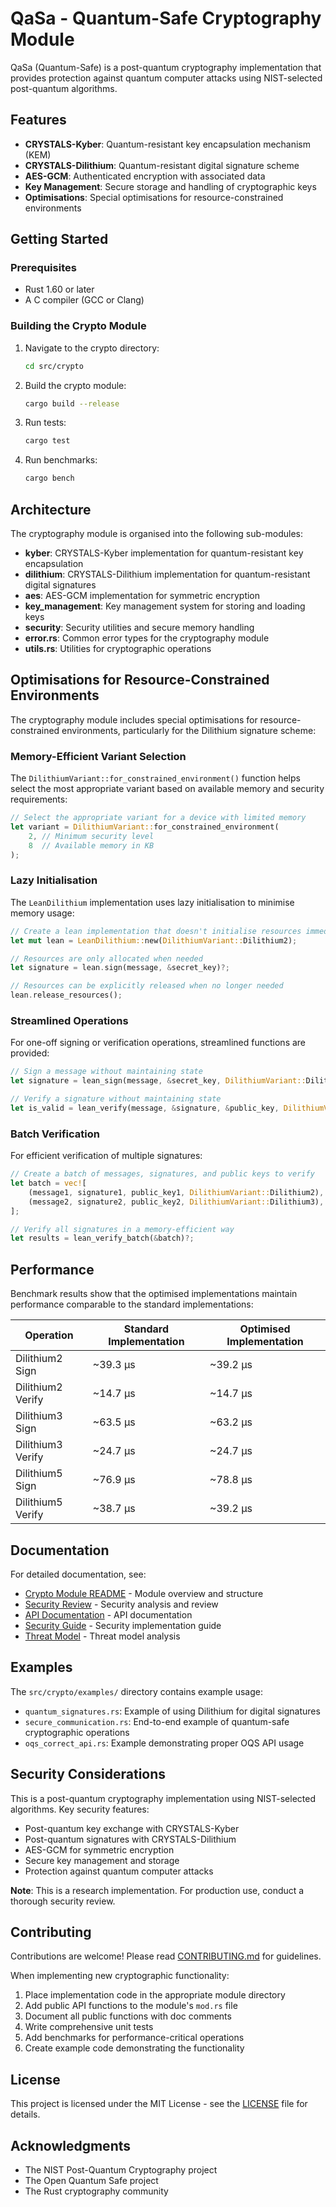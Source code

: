 # QaSa - Quantum-Safe Cryptography Module

QaSa (Quantum-Safe) is a post-quantum cryptography implementation that provides protection against quantum computer attacks using NIST-selected post-quantum algorithms.

## Features

- **CRYSTALS-Kyber**: Quantum-resistant key encapsulation mechanism (KEM)
- **CRYSTALS-Dilithium**: Quantum-resistant digital signature scheme
- **AES-GCM**: Authenticated encryption with associated data
- **Key Management**: Secure storage and handling of cryptographic keys
- **Optimisations**: Special optimisations for resource-constrained environments

## Getting Started

### Prerequisites

- Rust 1.60 or later
- A C compiler (GCC or Clang)

### Building the Crypto Module

1. Navigate to the crypto directory:
   ```bash
   cd src/crypto
   ```

2. Build the crypto module:
   ```bash
   cargo build --release
   ```

3. Run tests:
   ```bash
   cargo test
   ```

4. Run benchmarks:
   ```bash
   cargo bench
   ```

## Architecture

The cryptography module is organised into the following sub-modules:

- **kyber**: CRYSTALS-Kyber implementation for quantum-resistant key encapsulation
- **dilithium**: CRYSTALS-Dilithium implementation for quantum-resistant digital signatures  
- **aes**: AES-GCM implementation for symmetric encryption
- **key_management**: Key management system for storing and loading keys
- **security**: Security utilities and secure memory handling
- **error.rs**: Common error types for the cryptography module
- **utils.rs**: Utilities for cryptographic operations

## Optimisations for Resource-Constrained Environments

The cryptography module includes special optimisations for resource-constrained environments, particularly for the Dilithium signature scheme:

### Memory-Efficient Variant Selection

The `DilithiumVariant::for_constrained_environment()` function helps select the most appropriate variant based on available memory and security requirements:

```rust
// Select the appropriate variant for a device with limited memory
let variant = DilithiumVariant::for_constrained_environment(
    2, // Minimum security level
    8  // Available memory in KB
);
```

### Lazy Initialisation

The `LeanDilithium` implementation uses lazy initialisation to minimise memory usage:

```rust
// Create a lean implementation that doesn't initialise resources immediately
let mut lean = LeanDilithium::new(DilithiumVariant::Dilithium2);

// Resources are only allocated when needed
let signature = lean.sign(message, &secret_key)?;

// Resources can be explicitly released when no longer needed
lean.release_resources();
```

### Streamlined Operations

For one-off signing or verification operations, streamlined functions are provided:

```rust
// Sign a message without maintaining state
let signature = lean_sign(message, &secret_key, DilithiumVariant::Dilithium2)?;

// Verify a signature without maintaining state
let is_valid = lean_verify(message, &signature, &public_key, DilithiumVariant::Dilithium2)?;
```

### Batch Verification

For efficient verification of multiple signatures:

```rust
// Create a batch of messages, signatures, and public keys to verify
let batch = vec![
    (message1, signature1, public_key1, DilithiumVariant::Dilithium2),
    (message2, signature2, public_key2, DilithiumVariant::Dilithium3),
];

// Verify all signatures in a memory-efficient way
let results = lean_verify_batch(&batch)?;
```

## Performance

Benchmark results show that the optimised implementations maintain performance comparable to the standard implementations:

| Operation | Standard Implementation | Optimised Implementation |
|-----------|-------------------------|--------------------------|
| Dilithium2 Sign | ~39.3 µs | ~39.2 µs |
| Dilithium2 Verify | ~14.7 µs | ~14.7 µs |
| Dilithium3 Sign | ~63.5 µs | ~63.2 µs |
| Dilithium3 Verify | ~24.7 µs | ~24.7 µs |
| Dilithium5 Sign | ~76.9 µs | ~78.8 µs |
| Dilithium5 Verify | ~38.7 µs | ~39.2 µs |

## Documentation

For detailed documentation, see:

- [Crypto Module README](src/crypto/README.md) - Module overview and structure
- [Security Review](src/crypto/security_review.md) - Security analysis and review
- [API Documentation](docs/api/crypto_api.md) - API documentation
- [Security Guide](docs/api/security_guide.md) - Security implementation guide
- [Threat Model](docs/api/threat_model.md) - Threat model analysis

## Examples

The `src/crypto/examples/` directory contains example usage:

- `quantum_signatures.rs`: Example of using Dilithium for digital signatures
- `secure_communication.rs`: End-to-end example of quantum-safe cryptographic operations
- `oqs_correct_api.rs`: Example demonstrating proper OQS API usage

## Security Considerations

This is a post-quantum cryptography implementation using NIST-selected algorithms. Key security features:

- Post-quantum key exchange with CRYSTALS-Kyber
- Post-quantum signatures with CRYSTALS-Dilithium
- AES-GCM for symmetric encryption
- Secure key management and storage
- Protection against quantum computer attacks

**Note**: This is a research implementation. For production use, conduct a thorough security review.

## Contributing

Contributions are welcome! Please read [CONTRIBUTING.md](CONTRIBUTING.md) for guidelines.

When implementing new cryptographic functionality:

1. Place implementation code in the appropriate module directory
2. Add public API functions to the module's `mod.rs` file
3. Document all public functions with doc comments
4. Write comprehensive unit tests
5. Add benchmarks for performance-critical operations
6. Create example code demonstrating the functionality

## License

This project is licensed under the MIT License - see the [LICENSE](LICENSE) file for details.

## Acknowledgments

- The NIST Post-Quantum Cryptography project
- The Open Quantum Safe project
- The Rust cryptography community 